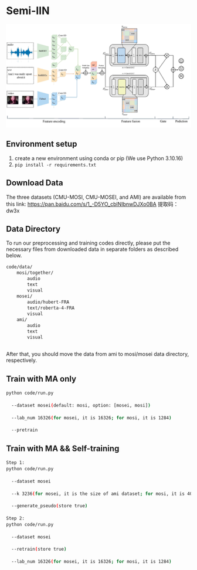 # Semi-IIN
![pic-art-v2](./paper-pic/pic-art-v2.jpg)
## Environment setup

1. create a new environment using conda or pip (We use Python 3.10.16)
2. `pip install -r requirements.txt`

## Download Data

The three datasets (CMU-MOSI, CMU-MOSEI, and AMI) are available from this link: https://pan.baidu.com/s/1_-D5YO_cblNIbnwDJXo0BA 提取码：dw3x 

## Data Directory

To run our preprocessing and training codes directly, please put the necessary files from downloaded data in separate folders as described below.

```
code/data/
    mosi/together/
        audio
        text
        visual
    mosei/
        audio/hubert-FRA
        text/roberta-4-FRA
        visual
    ami/
        audio
        text
        visual
        
```

After that, you should move the data from ami to mosi/mosei data directory, respectively.

## Train with MA only

```bash
python code/run.py

  --dataset mosei(default: mosi, option: [mosei, mosi])

  --lab_num 16326(for mosei, it is 16326; for mosi, it is 1284)

  --pretrain
```

## Train with MA && Self-training

```bash
Step 1:
python code/run.py

  --dataset mosei

  --k 3236(for mosei, it is the size of ami dataset; for mosi, it is 40)

  --generate_pseudo(store true)

Step 2: 
python code/run.py

  --dataset mosei

  --retrain(store true)

  --lab_num 16326(for mosei, it is 16326; for mosi, it is 1284)
```


